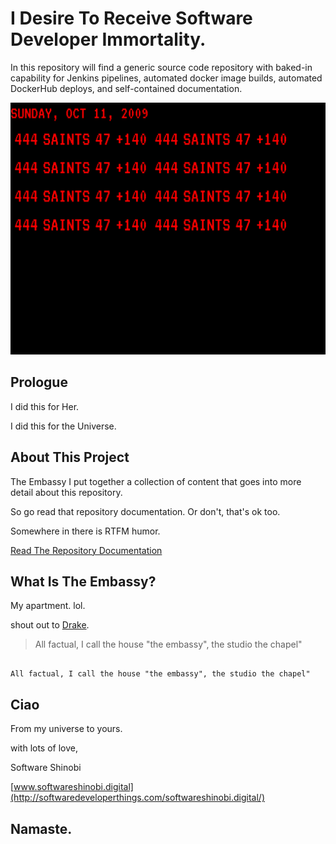 # I Desire To Receive Software Developer Immortality.

In this repository will find a generic source code repository with baked-in capability for Jenkins pipelines, automated docker image builds, automated DockerHub deploys, and self-contained documentation.

![Software Shinobi External Repository Template](.cover-image.png)

## Prologue

I did this for Her.

I did this for the Universe.

## About This Project

The Embassy
I put together a collection of content that goes into more detail about this repository.

So go read that repository documentation. Or don't, that's ok too.

Somewhere in there is RTFM humor.

[Read The Repository Documentation](repository-documentation/readme.md)

## What Is The Embassy?

My apartment. lol.

shout out to [Drake](repository-documentation/readme.md).

> All factual, I call the house "the embassy", the studio the chapel"

```

All factual, I call the house "the embassy", the studio the chapel"

```

## Ciao

From my universe to yours.

with lots of love,

Software Shinobi

[www.softwareshinobi.digital](http://softwaredeveloperthings.com/softwareshinobi.digital/)

## Namaste.
